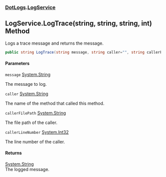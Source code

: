 ### [DotLogs](DotLogs.md 'DotLogs').[LogService](DotLogs.LogService.md 'DotLogs\.LogService')

## LogService\.LogTrace\(string, string, string, int\) Method

Logs a trace message and returns the message\.

```csharp
public string LogTrace(string message, string caller="", string callerFilePath="", int callerLineNumber=0);
```
#### Parameters

<a name='DotLogs.LogService.LogTrace(string,string,string,int).message'></a>

`message` [System\.String](https://learn.microsoft.com/en-us/dotnet/api/system.string 'System\.String')

The message to log\.

<a name='DotLogs.LogService.LogTrace(string,string,string,int).caller'></a>

`caller` [System\.String](https://learn.microsoft.com/en-us/dotnet/api/system.string 'System\.String')

The name of the method that called this method\.

<a name='DotLogs.LogService.LogTrace(string,string,string,int).callerFilePath'></a>

`callerFilePath` [System\.String](https://learn.microsoft.com/en-us/dotnet/api/system.string 'System\.String')

The file path of the caller\.

<a name='DotLogs.LogService.LogTrace(string,string,string,int).callerLineNumber'></a>

`callerLineNumber` [System\.Int32](https://learn.microsoft.com/en-us/dotnet/api/system.int32 'System\.Int32')

The line number of the caller\.

#### Returns
[System\.String](https://learn.microsoft.com/en-us/dotnet/api/system.string 'System\.String')  
The logged message\.